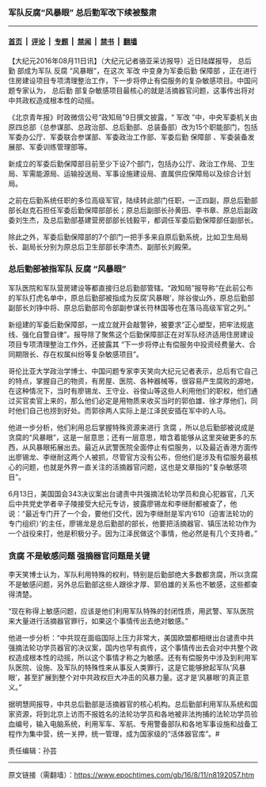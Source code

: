 ### 军队反腐“风暴眼” 总后勤军改下续被整肃

---

#### [首页](../../../..?n8192057) &nbsp;|&nbsp; [评论](../../../../../epoch-comment?n8192057) &nbsp;|&nbsp; [专题](../../../../../epoch-special?n8192057) &nbsp;|&nbsp; [禁闻](../../../../../epoch-news?n8192057) &nbsp;|&nbsp; [禁书](../../../../../books?n8192057) &nbsp;|&nbsp; [翻墙](https://github.com/gfw-breaker/nogfw/blob/master/README.md?n8192057)


<div class="post_content" id="artbody" itemprop="articleBody">
 <!-- article content begin -->
 <p>
  【大纪元2016年08月11日讯】（大纪元记者骆亚采访报导）近日陆媒报导，
  <ok href="https://www.epochtimes.com/gb/tag/%E6%80%BB%E5%90%8E%E5%8B%A4.html">
   总后勤
  </ok>
  部成为军队
  <ok href="https://www.epochtimes.com/gb/tag/%E5%8F%8D%E8%85%90.html">
   反腐
  </ok>
  “风暴眼”，在这次
  <ok href="https://www.epochtimes.com/gb/tag/%E5%86%9B%E6%94%B9.html">
   军改
  </ok>
  中变身为军委后勤
  <ok href="https://www.epochtimes.com/gb/tag/%E4%BF%9D%E9%9A%9C%E9%83%A8.html">
   保障部
  </ok>
  ，正在进行住房建设项目专项清理整治工作，下一步将停止有偿服务的复杂敏感项目。中国问题专家认为，
  <ok href="https://www.epochtimes.com/gb/tag/%E6%80%BB%E5%90%8E%E5%8B%A4.html">
   总后勤
  </ok>
  部复杂敏感项目最核心的就是活摘器官问题，这事传出将对中共政权造成根本性的动摇。
 </p>
 <p>
  《北京青年报》时政微信公号“政知局”9日撰文披露，“
  <ok href="https://www.epochtimes.com/gb/tag/%E5%86%9B%E6%94%B9.html">
   军改
  </ok>
  ”中，中央军委机关由原四总部（总参谋部、总政治部、总后勤部、总装备部）改为15个职能部门，包括军委办公厅、军委联合参谋部、军委政治工作部、军委后勤
  <ok href="https://www.epochtimes.com/gb/tag/%E4%BF%9D%E9%9A%9C%E9%83%A8.html">
   保障部
  </ok>
  、军委装备发展部、军委训练管理部等。
 </p>
 <p>
  新成立的军委后勤保障部目前至少下设7个部门，包括办公厅、政治工作局、卫生局、军需能源局、运输投送局、军事设施建设局、直属供应保障局以及综合计划局。
 </p>
 <p>
  之前在后勤系统任职的多位高级军官，陆续转此部门任职，一正四副，原总后勤部部长赵克石担任军委后勤保障部部长；原总后副部长孙黄田、李书章、原总后副政委刘生杰，及总后勤部基建营房部部长钱毅平，都调任军委后勤保障部任副部长。
 </p>
 <p>
  除此之外，军委后勤保障部的7个部门一把手多来自原后勤系统，比如卫生局局长、副局长分别为原总后卫生部部长李清杰、副部长刘殿荣。
 </p>
 <h3>
  总后勤部被指军队
  <ok href="https://www.epochtimes.com/gb/tag/%E5%8F%8D%E8%85%90.html">
   反腐
  </ok>
  “风暴眼”
 </h3>
 <p>
  军队医院和军队营房建设等都直接归总后勤部管辖。“政知局”报导称“在此前公布的军队打虎名单中，原总后勤部被指成为反腐‘风暴眼’，除谷俊山外，原总后勤部副部长刘铮中将、原总后勤部司令部副参谋长符林国等也在落马高级军官之列。”
 </p>
 <p>
  新组建的军委后勤保障部，一成立就开会敲警钟，被要求“正心塑型，把牢法规底线、强化自警自律”。报导除了聚焦这个后勤保障部正在对军队经济适用住房建设项目专项清理整治工作外，还披露其 “下一步将停止有偿服务中投资经费量大、合同期限长、存在权属纠纷等复杂敏感项目”。
 </p>
 <p>
  哥伦比亚大学政治学博士、中国问题专家李天笑向大纪元记者表示，总后有它自己的特点，掌握自己的物资，有房屋、医院、各种器械等，很容易产生腐败的源地，在这种情况下，当时有廖锡龙、王守业、谷俊山等这些人利用他们的职权，他们通过买官卖官上来的，那么他们必定是用物质来收买当时的郭伯雄、徐才厚他们，同时他们自己也捞到好处。而郭徐两人实际上是江泽民安插在军中的人马。
 </p>
 <p>
  他进一步分析，他们利用总后掌握特殊资源来进行
  <ok href="https://www.epochtimes.com/gb/tag/%E8%B4%AA%E8%85%90.html">
   贪腐
  </ok>
  ，所以总后勤部被说成是贪腐的“风暴眼”，这是一层意思；还有一层意思，暗含着能够从这里突破更多的东西，从风暴眼拓展出去。最近从武警医院全面停止有偿服务，以及最近香港方面传出廖锡龙、李继耐这两个人被抓，尽管官方没有公布，但他们是涉及有偿服务最核心的问题，也就是外界一直关注的活摘器官问题，这也是文章指的“复杂敏感项目”。
 </p>
 <p>
  6月13日，美国国会343决议案出台谴责中共强摘法轮功学员和良心犯器官，几天后中共党史学者辛子陵接受大纪元专访，披露廖锡龙和李继耐都被查了，他说：“最近专门开了一个会，要他们交代，因为李继耐是军内‘610（迫害法轮功的专门组织）’的主任，廖锡龙是总后勤部的部长，他要把活摘器官、镇压法轮功作为一个战役来打，他是积极分子。因为江泽民做这个事情，他必然是有几个支持者。”
 </p>
 <h3>
  <ok href="https://www.epochtimes.com/gb/tag/%E8%B4%AA%E8%85%90.html">
   贪腐
  </ok>
  不是敏感问题 强摘器官问题是关键
 </h3>
 <p>
  李天笑博士认为，军队利用特殊的权利，特别是后勤部绝大多数都贪腐，所以贪腐不是敏感问题，另外总后勤部这些人跟徐才厚、郭伯雄的关系也不敏感，这些都查得清楚。
 </p>
 <p>
  “现在称得上敏感问题，应该是他们利用军队特殊的封闭性质，用武警、军队医院来大量进行活摘器官罪行，如果这个事情传出去绝对敏感。”
 </p>
 <p>
  他进一步分析：“中共现在面临国际上压力非常大，美国欧盟都相继出台谴责中共强摘法轮功学员器官的决议案，国内也早有疯传，这个事情传出去会对中共整个政权造成根本性的动摇，所以这个事情才称之为敏感。还有有偿服务中涉及到利用军队医院、设施、及军队的特殊性来从事反人类罪行，这是它能够掀起军队‘风暴眼’，甚至扩展到整个对中共政权巨大冲击的风暴力量。这才是‘风暴眼’的真正意义。”
 </p>
 <p>
  据明慧网报导，中共总后勤部是活摘器官的核心机构。总后勤部利用军队系统和国家资源，将到北京上访而不报姓名的法轮功学员和各地被非法拘捕的法轮功学员验血编号，输入电脑系统，利用军车、军航、专用警备部队和各地军事设施和战备工程作为集中营，统一关押，统一管理，成为国家级的“活体器官库”。#
 </p>
 <p>
  责任编辑：孙芸
 </p>
 <!-- article content end -->
 <div id="below_article_ad">
 </div>
</div>


---

原文链接（需翻墙）：https://www.epochtimes.com/gb/16/8/11/n8192057.htm